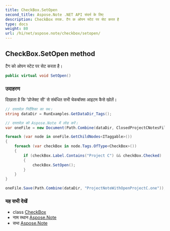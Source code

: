 ```yaml
---
title: CheckBox.SetOpen
second_title: Aspose.Note .NET API संदर्भ के लिए
description: CheckBox तरक. टैग क ओपन स्टेट पर सेट करत है
type: docs
weight: 80
url: /hi/net/aspose.note/checkbox/setopen/
---
```

## CheckBox.SetOpen method

टैग को ओपन स्टेट पर सेट करता है।

```csharp
public virtual void SetOpen()
```

### उदाहरण

दिखाता है कि 'प्रोजेक्ट सी' से संबंधित सभी चेकबॉक्स आइटम कैसे खोलें।

```csharp
// दस्तावेज़ निर्देशिका का पथ।
string dataDir = RunExamples.GetDataDir_Tags();

// दस्तावेज़ को Aspose.Note में लोड करें।
var oneFile = new Document(Path.Combine(dataDir, ClosedProjectCNotesFileName));

foreach (var node in oneFile.GetChildNodes<ITaggable>())
{
    foreach (var checkBox in node.Tags.OfType<CheckBox>())
    {
        if (checkBox.Label.Contains("Project C") && checkBox.Checked)
        {
            checkBox.SetOpen();
        }
    }
}

oneFile.Save(Path.Combine(dataDir, "ProjectNoteWithOpenProjectC.one"));
```

### यह सभी देखें

* class [CheckBox](../)
* नाम स्थान [Aspose.Note](../../checkbox/)
* सभा [Aspose.Note](../../../)


